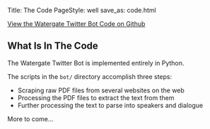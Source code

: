 Title: The Code
PageStyle: well
save_as: code.html

<a class="btn btn-primary btn-large" href="http://github.com/charlesreid1/watergate">View the Watergate Twitter Bot Code on Github</a>

## What Is In The Code

The Watergate Twitter Bot is implemented entirely in Python.

The scripts in the ```bot/``` directory accomplish three steps:

* Scraping raw PDF files from several websites on the web
* Processing the PDF files to extract the text from them
* Further processing the text to parse into speakers and dialogue

More to come...
